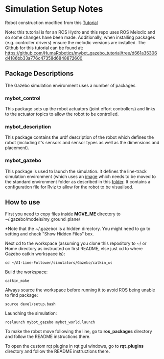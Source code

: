# Simulation Setup Notes

Robot construction modified from this [Tutorial](https://www.generationrobots.com/blog/en/robotic-simulation-scenarios-with-gazebo-and-ros/)

Note: this tutorial is for an ROS Hydro and this repo uses ROS Melodic and so some changes have been made. Additionally, when installing packages (e.g. controller drivers) ensure the melodic versions are installed. The Github for this tutorial can be found at: https://github.com/HumaRobotics/mybot_gazebo_tutorial/tree/d661a35306d4186bb33a776c47358d6848872600

## Package Descriptions
The Gazebo simulation environment uses a number of packages.

### mybot_control
This package sets up the robot actuators (joint effort controllers) and links to the actuator topics to allow the robot to be controlled.

### mybot_description
This package contains the urdf description of the robot which defines the robot (including it's sensors and sensor types as well as the dimensions and placement). 

### mybot_gazebo
This package is used to launch the simulation. It defines the line-track simulation environment (which uses an [image](https://github.com/a2198699s/AI-Line-Follower/blob/master/simulators/Gazebo/catkin_ws/src/MOVE_ME/materials/textures/MyImage.png) which needs to be moved to the standard environment folder as described in this [folder](https://github.com/a2198699s/AI-Line-Follower/tree/master/simulators/Gazebo/catkin_ws/src/MOVE_ME). It contains a configuration file for Rviz to allow for the robot to be visualised.


## How to use

First you need to copy files inside __MOVE_ME__ directory to ~/.gazebo/models/my_ground_plane/

*Note that the ~/.gazebo/ is a hidden directory. You might need to go to setting and check "Show Hidden Files" box.

Next cd to the workspace (assuming you clone this repository to ~/ or Home directory as instructed on first README, else just cd to where Gazebo catkin workspace is):
```
cd ~/AI-Line-Follower/simulators/Gazebo/catkin_ws
```
Build the workspace:
```
catkin_make
```
Always source the workspace before running it to avoid ROS being unable to find package:
```
source devel/setup.bash
```

Launching the simulation:
```
roslaunch mybot_gazebo mybot_world.launch
```

To make the robot move following the line, go to __ros_packages__ directory and follow the README instructions there.

To open the custom rqt plugins in rqt gui windows, go to __rqt_plugins__ directory and follow the README instructions there.
